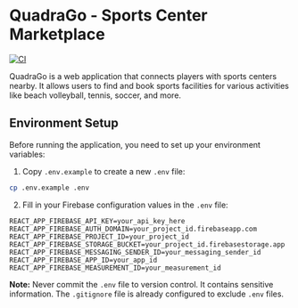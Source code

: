 # QuadraGo - Sports Center Marketplace

[![CI](https://github.com/xeskpau/quadra-go/actions/workflows/main.yml/badge.svg)](https://github.com/xeskpau/quadra-go/actions/workflows/main.yml)

QuadraGo is a web application that connects players with sports centers nearby. It allows users to find and book sports facilities for various activities like beach volleyball, tennis, soccer, and more.

## Environment Setup

Before running the application, you need to set up your environment variables:

1. Copy `.env.example` to create a new `.env` file:
```bash
cp .env.example .env
```

2. Fill in your Firebase configuration values in the `.env` file:
```
REACT_APP_FIREBASE_API_KEY=your_api_key_here
REACT_APP_FIREBASE_AUTH_DOMAIN=your_project_id.firebaseapp.com
REACT_APP_FIREBASE_PROJECT_ID=your_project_id
REACT_APP_FIREBASE_STORAGE_BUCKET=your_project_id.firebasestorage.app
REACT_APP_FIREBASE_MESSAGING_SENDER_ID=your_messaging_sender_id
REACT_APP_FIREBASE_APP_ID=your_app_id
REACT_APP_FIREBASE_MEASUREMENT_ID=your_measurement_id
```

**Note:** Never commit the `.env` file to version control. It contains sensitive information. The `.gitignore` file is already configured to exclude `.env` files. 